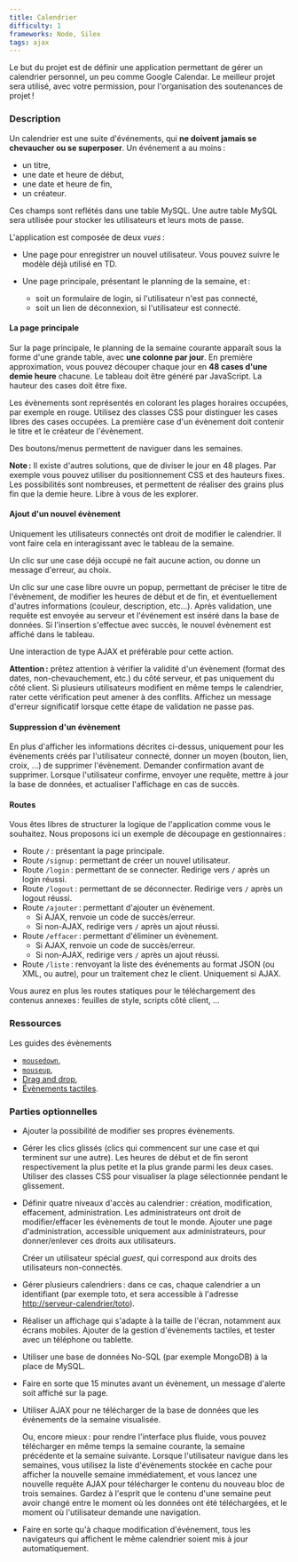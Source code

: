 ```yaml
---
title: Calendrier
difficulty: 1
frameworks: Node, Silex
tags: ajax
---
```


Le but du projet est de définir une application permettant de gérer un
calendrier personnel, un peu comme Google Calendar. Le meilleur projet
sera utilisé, avec votre permission, pour l'organisation des
soutenances de projet !

### Description

Un calendrier est une suite d'événements, qui **ne doivent jamais se
chevaucher ou se superposer**.  Un événement a au moins :

* un titre,
* une date et heure de début,
* une date et heure de fin,
* un créateur.

Ces champs sont reflétés dans une table MySQL. Une autre table MySQL
sera utilisée pour stocker les utilisateurs et leurs mots de passe.

L'application est composée de deux *vues* :

- Une page pour enregistrer un nouvel utilisateur. Vous pouvez suivre
  le modèle déjà utilisé en TD.

- Une page principale, présentant le planning de la semaine, et :
  - soit un formulaire de login, si l'utilisateur n'est pas connecté,
  - soit un lien de déconnexion, si l'utilisateur est connecté.

#### La page principale

Sur la page principale, le planning de la semaine courante apparaît
sous la forme d'une grande table, avec **une colonne par jour**. En
première approximation, vous pouvez découper chaque jour en **48 cases
d'une demie heure** chacune. Le tableau doit être généré par
JavaScript. La hauteur des cases doit être fixe.

Les évènements sont représentés en colorant les plages horaires
occupées, par exemple en rouge. Utilisez des classes CSS pour
distinguer les cases libres des cases occupées. La première case d'un
évènement doit contenir le titre et le créateur de l'évènement.

Des boutons/menus permettent de naviguer dans les semaines.

**Note :** Il existe d'autres solutions, que de diviser le jour en 48
plages. Par exemple vous pouvez utiliser du positionnement CSS et des
hauteurs fixes. Les possibilités sont nombreuses, et permettent de
réaliser des grains plus fin que la demie heure. Libre à vous de les
explorer.

#### Ajout d'un nouvel évènement

Uniquement les utilisateurs connectés ont droit de modifier le
calendrier. Il vont faire cela en interagissant avec le tableau de la
semaine.

Un clic sur une case déjà occupé ne fait aucune action, ou donne un
message d'erreur, au choix.

Un clic sur une case libre ouvre un popup, permettant de préciser le
titre de l'évènement, de modifier les heures de début et de fin, et
éventuellement d'autres informations (couleur, description,
etc...). Après validation, une requête est envoyée au serveur et
l'événement est inséré dans la base de données.  Si l'insertion
s'effectue avec succès, le nouvel évènement est affiché dans le
tableau.

Une interaction de type AJAX et préférable pour cette action.

**Attention :** prêtez attention à vérifier la validité d'un évènement
(format des dates, non-chevauchement, etc.) du côté serveur, et pas
uniquement du côté client.  Si plusieurs utilisateurs modifient en
même temps le calendrier, rater cette vérification peut amener à des
conflits. Affichez un message d'erreur significatif lorsque cette
étape de validation ne passe pas.

#### Suppression d'un évènement

En plus d'afficher les informations décrites ci-dessus, uniquement
pour les évènements créés par l'utilisateur connecté, donner un moyen
(bouton, lien, croix, ...) de supprimer l'évènement.  Demander
confirmation avant de supprimer. Lorsque l'utilisateur confirme,
envoyer une requête, mettre à jour la base de données, et actualiser
l'affichage en cas de succès.

#### Routes

Vous êtes libres de structurer la logique de l'application comme vous
le souhaitez. Nous proposons ici un exemple de découpage en
gestionnaires :

- Route `/` : présentant la page principale.
- Route `/signup` : permettant de créer un nouvel utilisateur.
- Route `/login` : permettant de se connecter. Redirige vers `/` après
  un login réussi.
- Route `/logout` : permettant de se déconnecter. Redirige vers `/` après
  un logout réussi.
- Route `/ajouter` : permettant d'ajouter un évènement.
  - Si AJAX, renvoie un code de succès/erreur.
  - Si non-AJAX, redirige vers `/` après un ajout réussi.
- Route `/effacer` : permettant d'éliminer un évènement.
  - Si AJAX, renvoie un code de succès/erreur.
  - Si non-AJAX, redirige vers `/` après un ajout réussi.
- Route `/liste` : renvoyant la liste des événements au format JSON
  (ou XML, ou autre), pour un traitement chez le client. Uniquement si
  AJAX.

Vous aurez en plus les routes statiques pour le téléchargement des
contenus annexes : feuilles de style, scripts côté client, ...

### Ressources

Les guides des évènements

- [`mousedown`](https://developer.mozilla.org/fr/docs/Web/Events/mousedown),
- [`mouseup`](https://developer.mozilla.org/fr/docs/Web/Events/mouseup),
- [Drag and drop](https://developer.mozilla.org/fr/docs/Glisser_et_d%C3%A9poser),
- [Évènements tactiles](https://developer.mozilla.org/fr/docs/Web/Guide/DOM/Events/Touch_events).

### Parties optionnelles

* Ajouter la possibilité de modifier ses propres évènements.

* Gérer les clics glissés (clics qui commencent sur une case et qui
  terminent sur une autre). Les heures de début et de fin seront
  respectivement la plus petite et la plus grande parmi les deux
  cases. Utiliser des classes CSS pour visualiser la plage
  sélectionnée pendant le glissement.

* Définir quatre niveaux d'accès au calendrier : création,
  modification, effacement, administration. Les administrateurs ont
  droit de modifier/effacer les évènements de tout le monde. Ajouter
  une page d'administration, accessible uniquement aux
  administrateurs, pour donner/enlever ces droits aux utilisateurs.
  
  Créer un utilisateur spécial *guest*, qui correspond aux droits des
  utilisateurs non-connectés.

* Gérer plusieurs calendriers : dans ce cas, chaque calendrier a un
  identifiant (par exemple toto, et sera accessible à l'adresse
  <http://serveur-calendrier/toto>).

* Réaliser un affichage qui s'adapte à la taille de l'écran, notamment
  aux écrans mobiles. Ajouter de la gestion d'évènements tactiles, et
  tester avec un téléphone ou tablette.

* Utiliser une base de données No-SQL (par exemple MongoDB) à la place
  de MySQL.

* Faire en sorte que 15 minutes avant un évènement, un message
  d'alerte soit affiché sur la page.

* Utiliser AJAX pour ne télécharger de la base de données que les
  évènements de la semaine visualisée.
  
  Ou, encore mieux : pour rendre l'interface plus fluide, vous pouvez
  télécharger en même temps la semaine courante, la semaine précédente
  et la semaine suivante. Lorsque l'utilisateur navigue dans les
  semaines, vous utilisez la liste d'évènements stockée en cache pour
  afficher la nouvelle semaine immédiatement, et vous lancez une
  nouvelle requête AJAX pour télécharger le contenu du nouveau bloc de
  trois semaines. Gardez à l'esprit que le contenu d'une semaine peut
  avoir changé entre le moment où les données ont été téléchargées, et
  le moment où l'utilisateur demande une navigation.

* Faire en sorte qu'à chaque modification d'événement, tous les
  navigateurs qui affichent le même calendrier soient mis à jour
  automatiquement.
